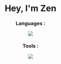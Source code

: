 <div align="center"><h1><b>Hey, I'm Zen</b></h1></div>

<div align="center"><h3>Languages :</h3></div>
<p align="center">
  <a href="https://skillicons.dev">
    <img src="https://skillicons.dev/icons?i=js,lua,mysql"/>
  </a>
</p>

<div align="center"><h3>Tools :</h3></div>
<p align="center">
  <a href="https://skillicons.dev">
    <img src="https://skillicons.dev/icons?i=discordjs,github,vscode&perline=4"/>
  </a>
</p>
